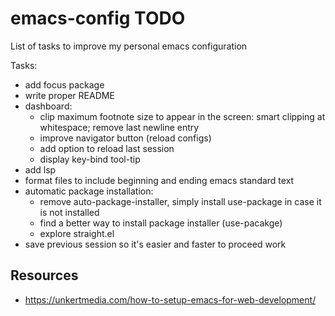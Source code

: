 # emacs-config TODO
List of tasks to improve my personal emacs configuration

Tasks:
- add focus package
- write proper README
- dashboard:
  - clip maximum footnote size to appear in the screen: smart clipping at whitespace; remove last newline entry
  - improve navigator button (reload configs)
  - add option to reload last session
  - display key-bind tool-tip
- add lsp
- format files to include beginning and ending emacs standard text
- automatic package installation:
  - remove auto-package-installer, simply install use-package in case it is not installed
  - find a better way to install package installer (use-pacakge)
  - explore straight.el
- save previous session so it's easier and faster to proceed work

## Resources
- https://unkertmedia.com/how-to-setup-emacs-for-web-development/
